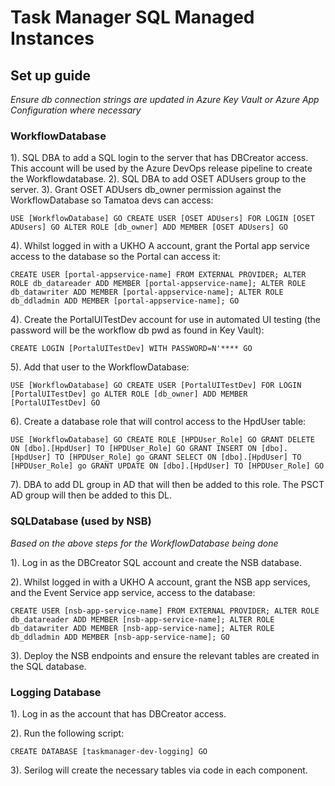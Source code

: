 # Task Manager SQL Managed Instances

## Set up guide

*Ensure db connection strings are updated in Azure Key Vault or Azure App Configuration where necessary*

### WorkflowDatabase

1). SQL DBA to add a SQL login to the server that has DBCreator access. This account will be used by the Azure DevOps release pipeline to create the Workflowdatabase.
2). SQL DBA to add OSET ADUsers group to the server.
3). Grant OSET ADUsers db_owner permission against the WorkflowDatabase so Tamatoa devs can access:

`USE [WorkflowDatabase]
GO
CREATE USER [OSET ADUsers] FOR LOGIN [OSET ADUsers]
GO
ALTER ROLE [db_owner] ADD MEMBER [OSET ADUsers]
GO`

4). Whilst logged in with a UKHO A account, grant the Portal app service access to the database so the Portal can access it:

`CREATE USER [portal-appservice-name] FROM EXTERNAL PROVIDER;
ALTER ROLE db_datareader ADD MEMBER [portal-appservice-name];
ALTER ROLE db_datawriter ADD MEMBER [portal-appservice-name];
ALTER ROLE db_ddladmin ADD MEMBER [portal-appservice-name];
GO`

4). Create the PortalUITestDev account for use in automated UI testing (the password will be the workflow db pwd as found in Key Vault):

`CREATE LOGIN [PortalUITestDev] WITH
PASSWORD=N'****
GO`

5). Add that user to the WorkflowDatabase:

`USE [WorkflowDatabase]
GO
CREATE USER [PortalUITestDev] FOR LOGIN [PortalUITestDev]
go
ALTER ROLE [db_owner] ADD MEMBER [PortalUITestDev]
GO`

6). Create a database role that will control access to the HpdUser table:

`USE [WorkflowDatabase]
GO
CREATE ROLE [HPDUser_Role]
GO
GRANT DELETE ON [dbo].[HpdUser] TO [HPDUser_Role]
GO
GRANT INSERT ON [dbo].[HpdUser] TO [HPDUser_Role]
go
GRANT SELECT ON [dbo].[HpdUser] TO [HPDUser_Role]
go
GRANT UPDATE ON [dbo].[HpdUser] TO [HPDUser_Role]
GO`

7). DBA to add DL group in AD that will then be added to this role. The PSCT AD group will then be added to this DL.

### SQLDatabase (used by NSB)

*Based on the above steps for the WorkflowDatabase being done*

1). Log in as the DBCreator SQL account and create the NSB database.

2). Whilst logged in with a UKHO A account, grant the NSB app services, and the Event Service app service, access to the database:

`CREATE USER [nsb-app-service-name] FROM EXTERNAL PROVIDER;
ALTER ROLE db_datareader ADD MEMBER [nsb-app-service-name];
ALTER ROLE db_datawriter ADD MEMBER [nsb-app-service-name];
ALTER ROLE db_ddladmin ADD MEMBER [nsb-app-service-name];
GO`

3). Deploy the NSB endpoints and ensure the relevant tables are created in the SQL database.

### Logging Database

1). Log in as the account that has DBCreator access.

2). Run the following script:

`CREATE DATABASE [taskmanager-dev-logging]
GO`

3). Serilog will create the necessary tables via code in each component.
